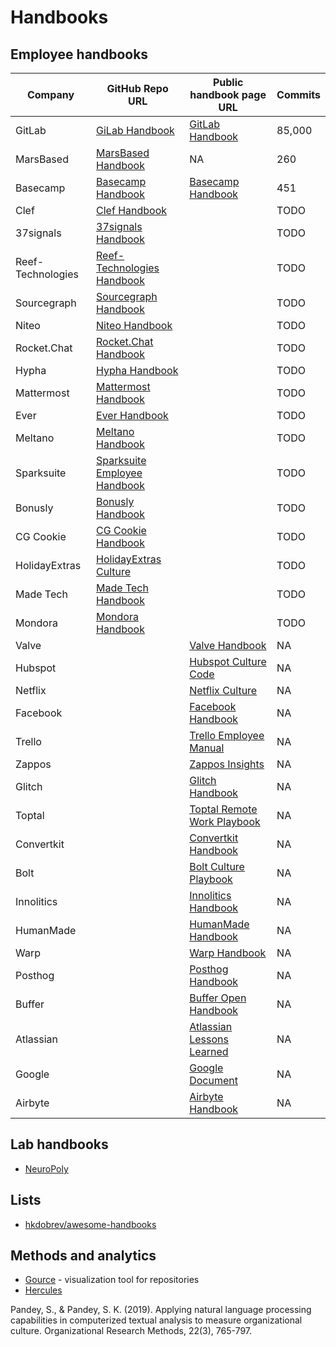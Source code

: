 # Handbooks

## Employee handbooks

| Company           | GitHub Repo URL                                                                 | Public handbook page URL                                                                                                 | Commits |
|-------------------|---------------------------------------------------------------------------------|--------------------------------------------------------------------------------------------------------------------------| ------- |
| GitLab            | [GiLab Handbook](https://gitlab.com/gitlab-com/content-sites/handbook)          | [GitLab Handbook](https://handbook.gitlab.com/)                                                                          | 85,000  |
| MarsBased         | [MarsBased Handbook](https://github.com/MarsBased/handbook)                     | NA                                                                                                                       | 260     |
| Basecamp          | [Basecamp Handbook](https://github.com/basecamp/handbook)                       | [Basecamp Handbook](https://basecamp.com/handbook)                                                                       | 451     |
| Clef              | [Clef Handbook](https://github.com/clef/handbook)                               |                                                                                                                          | TODO    |
| 37signals         | [37signals Handbook](https://github.com/basecamp/handbook)                      |                                                                                                                          | TODO    |
| Reef-Technologies | [Reef-Technologies Handbook](https://github.com/reef-technologies/handbook)     |                                                                                                                          | TODO    |
| Sourcegraph       | [Sourcegraph Handbook](https://github.com/sourcegraph/handbook)                 |                                                                                                                          | TODO    |
| Niteo             | [Niteo Handbook](https://github.com/teamniteo/handbook)                         |                                                                                                                          | TODO    |
| Rocket.Chat       | [Rocket.Chat Handbook](https://github.com/RocketChat/handbook)                  |                                                                                                                          | TODO    |
| Hypha             | [Hypha Handbook](https://github.com/hyphacoop/handbook)                         |                                                                                                                          | TODO    |
| Mattermost        | [Mattermost Handbook](https://github.com/mattermost/mattermost-handbook)        |                                                                                                                          | TODO    |
| Ever              | [Ever Handbook](https://github.com/ever-co/handbook)                            |                                                                                                                          | TODO    |
| Meltano           | [Meltano Handbook](https://github.com/meltano/handbook)                         |                                                                                                                          | TODO    |
| Sparksuite        | [Sparksuite Employee Handbook](https://github.com/sparksuite/employee-handbook) |                                                                                                                          | TODO    |
| Bonusly           | [Bonusly Handbook](https://github.com/bonusly/un-handbook)                      |                                                                                                                          | TODO    |
| CG Cookie         | [CG Cookie Handbook](https://github.com/CGCookie/handbook)                      |                                                                                                                          | TODO    |
| HolidayExtras     | [HolidayExtras Culture](https://github.com/holidayextras/culture)               |                                                                                                                          | TODO    |
| Made Tech         | [Made Tech Handbook](https://github.com/madetech/handbook)                      |                                                                                                                          | TODO    |
| Mondora           | [Mondora Handbook](https://github.com/mondora/handbook)                         |                                                                                                                          | TODO    |
| Valve             |                                                                                 | [Valve Handbook](https://assets.sbnation.com/assets/1074301/Valve_Handbook_LowRes.pdf)                                   | NA      |
| Hubspot           |                                                                                 | [Hubspot Culture Code](https://de.slideshare.net/slideshow/the-hubspot-culture-code-creating-a-company-we-love/17415022) | NA      |
| Netflix           |                                                                                 | [Netflix Culture](https://igormroz.com/documents/netflix_culture.pdf)                                                    | NA      |
| Facebook          |                                                                                 | [Facebook Handbook](https://airows.com/creative/a-look-inside-the-beautiful-handbook-facebook-gives-all-new-employees)   | NA      |
| Trello            |                                                                                 | [Trello Employee Manual](https://trello.com/b/HbTEX5hb/employee-manual)                                                  | NA      |
| Zappos            |                                                                                 | [Zappos Insights](https://www.zappos.com/c/zappos-insights)                                                              | NA      |
| Glitch            |                                                                                 | [Glitch Handbook](https://handbook.glitch.me/)                                                                           | NA      |
| Toptal            |                                                                                 | [Toptal Remote Work Playbook](https://www.toptal.com/remote-work-playbook)                                               | NA      |
| Convertkit        |                                                                                 | [Convertkit Handbook](https://convertkit.com/handbook)                                                                   | NA      |
| Bolt              |                                                                                 | [Bolt Culture Playbook](https://conscious.org/bolts-conscious-culture-culture-playbook/)                                 | NA      |
| Innolitics        |                                                                                 | [Innolitics Handbook](https://innolitics.com/about/handbook/)                                                            | NA      |
| HumanMade         |                                                                                 | [HumanMade Handbook](https://handbook.hmn.md/)                                                                           | NA      |
| Warp              |                                                                                 | [Warp Handbook](https://warpdev.notion.site/Public-Warp-How-We-Work-b872d41a1da743fca18220a731aeba48)                    | NA      |
| Posthog           |                                                                                 | [Posthog Handbook](https://posthog.com/handbook)                                                                         | NA      |
| Buffer            |                                                                                 | [Buffer Open Handbook](https://buffer.com/open)                                                                          | NA      |
| Atlassian         |                                                                                 | [Atlassian Lessons Learned](https://atlassianblog.wpengine.com/wp-content/uploads/2024/01/lessonslearned.pdf)            | NA      |
| Google            |                                                                                 | [Google Document](https://docs.google.com/document/d/1MiDUOqiY8UHUxbHqe9sVa8rezFplnl1b2HBxAZGKGh8/edit)                  | NA      |
| Airbyte           |                                                                                 | [Airbyte Handbook](https://handbook.airbyte.com/)                                                                        | NA      |


## Lab handbooks

- [NeuroPoly](https://neuro.polymtl.ca/README.html)

## Lists

- [hkdobrev/awesome-handbooks](https://github.com/hkdobrev/awesome-handbooks)

## Methods and analytics

- [Gource](https://github.com/acaudwell/Gource) - visualization tool for repositories
- [Hercules](https://github.com/src-d/hercules)

Pandey, S., & Pandey, S. K. (2019). Applying natural language processing capabilities in computerized textual analysis to measure organizational culture. Organizational Research Methods, 22(3), 765-797.
